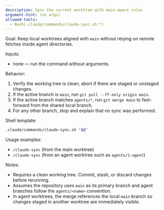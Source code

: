 ```yaml
---
description: Sync the current worktree with main-aware rules
argument-hint: (no args)
allowed-tools:
  - Bash(.claude/commands/claude-sync.sh:*)
---
```


Goal: Keep local worktrees aligned with `main` without relying on remote fetches inside agent directories.

Inputs:
- none — run the command without arguments.

Behavior:
1) Verify the working tree is clean; abort if there are staged or unstaged changes.
2) If the active branch is `main`, run `git pull --ff-only origin main`.
3) If the active branch matches `agents/*`, run `git merge main` to fast-forward from the shared local branch.
4) For any other branch, stop and explain that no sync was performed.

Shell template:

```bash
.claude/commands/claude-sync.sh "$@"
```

Usage examples:
- `/claude-sync` (from the main worktree)
- `/claude-sync` (from an agent worktree such as `agents/1-agent`)

Notes:
- Requires a clean working tree. Commit, stash, or discard changes before rerunning.
- Assumes the repository uses `main` as its primary branch and agent branches follow the `agents/<name>` convention.
- In agent worktrees, the merge references the local `main` branch so changes staged in another worktree are immediately visible.
